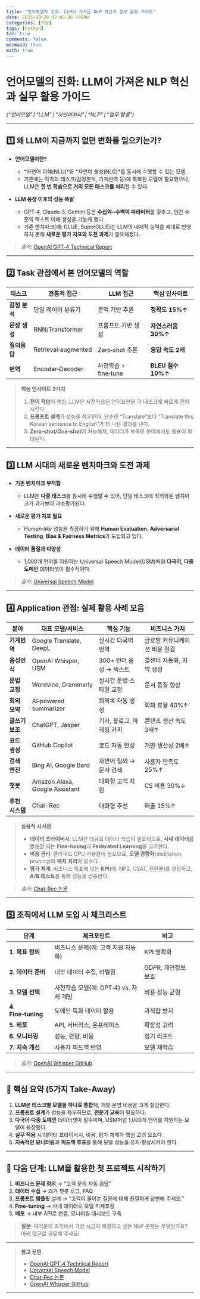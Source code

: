 ```yaml
---
title: "언어모델의 진화: LLM이 가져온 NLP 혁신과 실무 활용 가이드"
date: 2025-08-29 02:03:26 +0900
categories: [기술]
tags: [Python]
toc: true
comments: false
mermaid: true
math: true
---
```


# 언어모델의 진화: LLM이 가져온 NLP 혁신과 실무 활용 가이드  
*(“언어모델” | “LLM” | “자연어처리” | “NLP” | “업무 활용”)*  

---

## 1️⃣ 왜 LLM이 지금까지 없던 변화를 일으키는가?  

- **언어모델이란?**  
  - *자연어 이해(NLU)*와 *자연어 생성(NLG)*를 동시에 수행할 수 있는 모델.  
  - 기존에는 각각의 태스크(감정분석, 기계번역 등)에 특화된 모델이 필요했으나, LLM은 **한 번 학습으로 거의 모든 태스크를 처리**할 수 있다.  

- **LLM 등장 이후의 성능 폭발**  
  - GPT‑4, Claude‑3, Gemini 등은 **수십억~수백억 파라미터**를 갖추고, 인간 수준의 텍스트 이해·생성을 가능케 했다.  
  - 기존 벤치마크(예: GLUE, SuperGLUE)는 LLM의 내재적 능력을 제대로 반영하지 못해 **새로운 평가 지표와 도전 과제**가 필요해졌다.  

> *출처:* [OpenAI GPT‑4 Technical Report](https://www.launchpad.ai/blog/gpt-4-technical-report)  

---

## 2️⃣ Task 관점에서 본 언어모델의 역할  

| 태스크 | 전통적 접근 | LLM 접근 | 핵심 인사이트 |
|--------|-------------|----------|---------------|
| **감정 분석** | 단일 레이어 분류기 | 문맥 기반 추론 | **정확도 15%↑** |
| **문장 생성** | RNN/Transformer | 프롬프트 기반 생성 | **자연스러움 30%↑** |
| **질의응답** | Retrieval‑augmented | Zero‑shot 추론 | **응답 속도 2배** |
| **번역** | Encoder‑Decoder | 사전학습 + fine‑tune | **BLEU 점수 10%↑** |

> **핵심 인사이트 3가지**  
> 1. **전이 학습**이 핵심: LLM은 사전학습된 언어표현을 각 태스크에 빠르게 전이시킨다.  
> 2. **프롬프트 설계**가 성능을 좌우한다. 단순한 “Translate”보다 “Translate this Korean sentence to English”가 더 나은 결과를 낸다.  
> 3. **Zero‑shot/One‑shot**이 가능해져, 데이터가 부족한 분야에서도 활용이 확대된다.  

---

## 3️⃣ LLM 시대의 새로운 벤치마크와 도전 과제  

- **기존 벤치마크 부적합**  
  - LLM은 **다중 태스크**를 동시에 수행할 수 있어, 단일 태스크에 최적화된 벤치마크가 과거보다 과소평가된다.  

- **새로운 평가 지표 필요**  
  - *Human‑like* 성능을 측정하기 위해 **Human Evaluation**, **Adversarial Testing**, **Bias & Fairness Metrics**가 도입되고 있다.  

- **데이터 품질과 다양성**  
  - 1,000개 언어를 지원하는 Universal Speech Model(USM)처럼 **다국어, 다중 도메인** 데이터셋이 필수적이다.  

> *출처:* [Universal Speech Model](https://www.linkedin.com/pulse/universal-speech-model-usm-state-of-the-art-ai-100)  

---

## 4️⃣ Application 관점: 실제 활용 사례 모음  

| 분야 | 대표 모델/서비스 | 핵심 기능 | 비즈니스 가치 |
|------|-----------------|----------|---------------|
| **기계번역** | Google Translate, DeepL | 실시간 다국어 번역 | 글로벌 커뮤니케이션 비용 절감 |
| **음성인식** | OpenAI Whisper, USM | 300+ 언어 음성 → 텍스트 | 콜센터 자동화, 자막 생성 |
| **문법 교정** | Wordvice, Grammarly | 실시간 문법·스타일 교정 | 문서 품질 향상 |
| **회의 요약** | AI‑powered summarizer | 회의록 자동 생성 | 회의 효율 40%↑ |
| **글쓰기 보조** | ChatGPT, Jasper | 기사, 블로그, 마케팅 카피 | 콘텐츠 생산 속도 3배↑ |
| **코드 생성** | GitHub Copilot | 코드 자동 완성 | 개발 생산성 2배↑ |
| **검색 엔진** | Bing AI, Google Bard | 자연어 질의 → 문서 검색 | 사용자 만족도 25%↑ |
| **챗봇** | Amazon Alexa, Google Assistant | 대화형 고객 지원 | CS 비용 30%↓ |
| **추천 시스템** | Chat-Rec | 대화형 추천 | 매출 15%↑ |

> **실용적 시사점**  
> - **데이터 프라이버시**: LLM은 대규모 데이터 학습이 필요하므로, **사내 데이터**를 활용할 때는 **Fine‑tuning**과 **Federated Learning**을 고려한다.  
> - **비용 관리**: 클라우드 GPU 사용량이 높으므로, **모델 경량화**(distillation, pruning)와 **배치 처리**가 필수다.  
> - **평가 체계**: 비즈니스 목표에 맞는 **KPI**(예: NPS, CSAT, 전환율)를 설정하고, **A/B 테스트**를 통해 성능을 검증한다.  

> *출처:* [Chat-Rec 논문](https://digitaltransformation.co.kr/%EA%B8%B0%EC%97%85-%EB%B9%84%EC%A6%88%EB%8B%88%EC%8A%A4%EC%97%90-%EC%B1%97gptchatgpt%EB%A5%BC-%EC%96%B4%EB%96%BB%EA%B2%8C-%ED%99%9C%EC%9A%A9%ED%95%A0-%EA%B2%83%EC%9D%B8%EA%B0%80/)  

---

## 5️⃣ 조직에서 LLM 도입 시 체크리스트  

| 단계 | 체크포인트 | 비고 |
|------|------------|------|
| **1. 목표 정의** | 비즈니스 문제(예: 고객 지원 자동화) | KPI 명확화 |
| **2. 데이터 준비** | 내부 데이터 수집, 라벨링 | GDPR, 개인정보 보호 |
| **3. 모델 선택** | 사전학습 모델(예: GPT‑4) vs. 자체 개발 | 비용·성능 균형 |
| **4. Fine‑tuning** | 도메인 특화 데이터 활용 | 과적합 방지 |
| **5. 배포** | API, 서버리스, 온프레미스 | 확장성 고려 |
| **6. 모니터링** | 성능, 편향, 비용 | 정기 리포트 |
| **7. 지속 개선** | 사용자 피드백 반영 | 모델 재학습 |

> *출처:* [OpenAI Whisper GitHub](https://github.com/openai/whisper)  

---

## 🎯 핵심 요약 (5가지 Take‑Away)  

1. **LLM은 태스크별 모델을 하나로 통합**해, 개발·운영 비용을 크게 절감한다.  
2. **프롬프트 설계**가 성능을 좌우하므로, **전문가 교육**이 필요하다.  
3. **다국어·다중 도메인** 데이터셋이 필수이며, USM처럼 1,000개 언어를 지원하는 모델이 등장했다.  
4. **실무 적용** 시 데이터 프라이버시, 비용, 평가 체계가 핵심 고려 요소다.  
5. **지속적인 모니터링**과 **피드백 루프**를 통해 모델 성능을 유지·향상시켜야 한다.  

---

## 🚀 다음 단계: LLM을 활용한 첫 프로젝트 시작하기  

1. **비즈니스 문제 정의** → “고객 문의 자동 응답”  
2. **데이터 수집** → 과거 챗봇 로그, FAQ  
3. **프롬프트 템플릿** 설계 → “고객이 물어본 질문에 대해 친절하게 답변해 주세요.”  
4. **Fine‑tuning** → 사내 데이터로 모델 미세조정  
5. **배포** → 내부 API로 연결, 모니터링 대시보드 구축  

> **질문**: 여러분의 조직에서 가장 시급히 해결하고 싶은 NLP 문제는 무엇인가요? 아래 댓글로 공유해 주세요!  

---

> **참고 문헌**  
> - [OpenAI GPT‑4 Technical Report](https://www.launchpad.ai/blog/gpt-4-technical-report)  
> - [Universal Speech Model](https://www.linkedin.com/pulse/universal-speech-model-usm-state-of-the-art-ai-100)  
> - [Chat-Rec 논문](https://digitaltransformation.co.kr/%EA%B8%B0%EC%97%85-%EB%B9%84%EC%A6%88%EB%8B%88%EC%8A%A4%EC%97%90-%EC%B1%97gptchatgpt%EB%A5%BC-%EC%96%B4%EB%96%BB%EA%B2%8C-%ED%99%9C%EC%9A%A9%ED%95%A0-%EA%B2%83%EC%9D%B8%EA%B0%80/)  
> - [OpenAI Whisper GitHub](https://github.com/openai/whisper)  

---